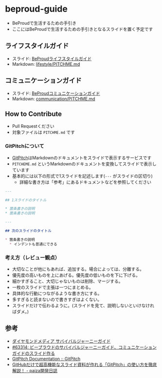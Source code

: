 # beproud-guide

* BeProudで生活するための手引き
* ここにはBeProudで生活するための手引きとなるスライドを置く予定です

## ライフスタイルガイド

* スライド: [BeProudライフスタイルガイド](https://gitpitch.com/beproud/beproud-guide?p=lifestyle)
* Markdown: [lifestyle/PITCHME.md](lifestyle/PITCHME.md)

## コミュニケーションガイド

* スライド: [BeProudコミュニケーションガイド](https://gitpitch.com/beproud/beproud-guide?p=communication)
* Markdown: [communication/PITCHME.md](communication/PITCHME.md)

## How to Contribute

* Pull Requestください
* 対象ファイルは `PITCHME.md` です

### GitPitchについて

* [GitPitch](https://gitpitch.com/)はMarkdownのドキュメントをスライドで表示するサービスです
* `PITCHEME.md` というMarkdownのドキュメントを変換してスライドで表示しています
* 基本的には以下の形式で1スライドを記述します(`---` がスライドの区切り)
  * 詳細な書き方は「参考」にあるドキュメントなどを参照してください

```markdown
---

## 1スライドのタイトル

* 箇条書きの説明
* 箇条書きの説明

--- 

## 次のスライドのタイトル

* 箇条書きの説明
  * インデントも普通にできる

```

### 考え方（レビュー観点）

* 大切なことが他にもあれば、追加する。場合によっては、分離する。
* 優先度の高いものを上にあげる。優先度の低いものを下に下げる。
* 細かすぎること、大切じゃないものは削除、マージする。
* 一枚のスライドで主張は一つにまとめる。
* 具体的な行動につながるような書き方にする。
* 多すぎると読まないので書きすぎはよくない。
* スライドだけで伝わるように。(スライドを見て、説明しないといけなければダメ。)

## 参考

* [ダイヤモンドメディア サバイバルジャーニーガイド](https://www.slideshare.net/kozotakei/ss-81102661)
* [#63314: ビープラウドのサバイバルジャーニーガイド、コミュニケーションガイドのスライド作る](https://project.beproud.jp/redmine/issues/63314)
* [GitPitch Documentation :: GitPitch](https://gitpitch.com/docs)
* [GitHubだけで超高機能なスライド資料が作れる「GitPitch」の使い方を徹底解説！ - paiza開発日誌](https://paiza.hatenablog.com/entry/2017/06/22/GitHub%E3%81%A0%E3%81%91%E3%81%A7%E8%B6%85%E9%AB%98%E6%A9%9F%E8%83%BD%E3%81%AA%E3%82%B9%E3%83%A9%E3%82%A4%E3%83%89%E8%B3%87%E6%96%99%E3%81%8C%E4%BD%9C%E3%82%8C%E3%82%8B%E3%80%8CGitPitch%E3%80%8D%E3%81%AE)

